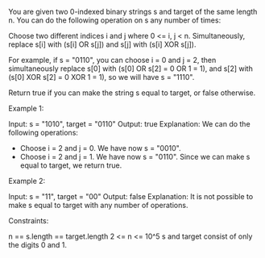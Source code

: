 You are given two 0-indexed binary strings s and target of the same length n.
You can do the following operation on s any number of times:


Choose two different indices i and j where 0 <= i, j < n.
Simultaneously, replace s[i] with (s[i] OR s[j]) and s[j] with (s[i] XOR
s[j]).


For example, if s = "0110", you can choose i = 0 and j = 2, then
simultaneously replace s[0] with (s[0] OR s[2] = 0 OR 1 = 1), and s[2] with
(s[0] XOR s[2] = 0 XOR 1 = 1), so we will have s = "1110".

Return true if you can make the string s equal to target, or false
otherwise.


Example 1:


Input: s = "1010", target = "0110"
Output: true
Explanation: We can do the following operations:
- Choose i = 2 and j = 0. We have now s = "0010".
- Choose i = 2 and j = 1. We have now s = "0110".
Since we can make s equal to target, we return true.


Example 2:


Input: s = "11", target = "00"
Output: false
Explanation: It is not possible to make s equal to target with any number of
operations.



Constraints:


n == s.length == target.length
2 <= n <= 10^5
s and target consist of only the digits 0 and 1.




